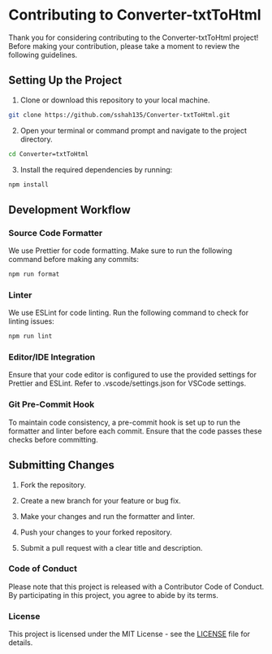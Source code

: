 # Contributing to Converter-txtToHtml

Thank you for considering contributing to the Converter-txtToHtml project! Before making your contribution, please take a moment to review the following guidelines.

## Setting Up the Project

1. Clone or download this repository to your local machine.

```bash
git clone https://github.com/sshah135/Converter-txtToHtml.git
```

2. Open your terminal or command prompt and navigate to the project directory.

```bash
cd Converter=txtToHtml
```

3. Install the required dependencies by running:

```bash
npm install
```

## Development Workflow

### Source Code Formatter

We use Prettier for code formatting. Make sure to run the following command before making any commits:

```bash
npm run format
```
### Linter
We use ESLint for code linting. Run the following command to check for linting issues:

```bash
npm run lint
```

### Editor/IDE Integration

Ensure that your code editor is configured to use the provided settings for Prettier and ESLint. Refer to .vscode/settings.json for VSCode settings.

### Git Pre-Commit Hook
To maintain code consistency, a pre-commit hook is set up to run the formatter and linter before each commit. Ensure that the code passes these checks before committing.

## Submitting Changes

1. Fork the repository.

2. Create a new branch for your feature or bug fix.

3. Make your changes and run the formatter and linter.

4. Push your changes to your forked repository.

5. Submit a pull request with a clear title and description.

### Code of Conduct
Please note that this project is released with a Contributor Code of Conduct. By participating in this project, you agree to abide by its terms.

### License
This project is licensed under the MIT License - see the [LICENSE](LICENSE) file for details.